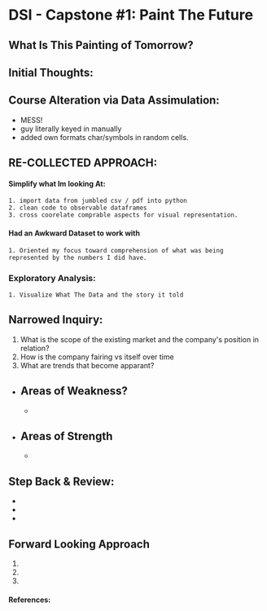# DSI - Capstone #1: Paint The Future

## What Is This Painting of Tomorrow?



## Initial Thoughts:



## Course Alteration via Data Assimulation:
  * MESS!
  * guy literally keyed in manually
  * added own formats char/symbols in random cells.

## RE-COLLECTED APPROACH:
  #### Simplify what Im looking At:
    1. import data from jumbled csv / pdf into python
    2. clean code to observable dataframes
    3. cross coorelate comprable aspects for visual representation.

  #### Had an Awkward Dataset to work with
    1. Oriented my focus toward comprehension of what was being represented by the numbers I did have.  

  ### Exploratory Analysis:
    1. Visualize What The Data and the story it told
  
## Narrowed Inquiry:
  1. What is the scope of the existing market and the company's position in relation?
  2. How is the company fairing vs itself over time
  3. What are trends that become apparant?
  
  * Areas of Weakness?
    - 
    - 
  
  * Areas of Strength
    - 
    - 
    
## Step Back & Review:
  * 
  * 
  * 
  
## Forward Looking Approach
  1. 
  2.
  3. 
  
#### References:

